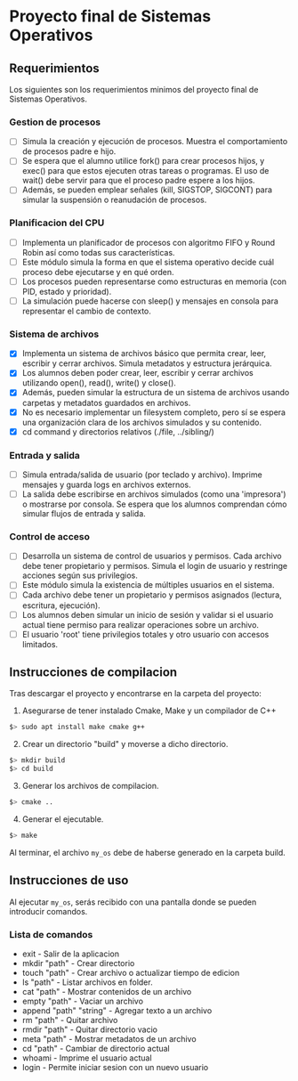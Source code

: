 # Proyecto final de Sistemas Operativos

## Requerimientos
Los siguientes son los requerimientos minimos del proyecto final de Sistemas Operativos.

### Gestion de procesos
- [ ] Simula la creación y ejecución de procesos. Muestra el comportamiento de procesos padre e hijo. 
- [ ] Se espera que el alumno utilice fork() para crear procesos hijos, y exec() para que estos ejecuten otras tareas o programas. El uso de wait() debe servir para que el proceso padre espere a los hijos. 
- [ ] Además, se pueden emplear señales (kill, SIGSTOP, SIGCONT) para simular la suspensión o reanudación de procesos.

### Planificacion del CPU
- [ ] Implementa un planificador de procesos con algoritmo FIFO y Round Robin así como todas sus características.
- [ ] Este módulo simula la forma en que el sistema operativo decide cuál proceso debe ejecutarse y en qué orden.
- [ ] Los procesos pueden representarse como estructuras en memoria (con PID, estado y prioridad).
- [ ] La simulación puede hacerse con sleep() y mensajes en consola para representar el cambio de contexto.

### Sistema de archivos
- [x] Implementa un sistema de archivos básico que permita crear, leer, escribir y cerrar archivos. Simula metadatos y estructura jerárquica.
- [x] Los alumnos deben poder crear, leer, escribir y cerrar archivos utilizando open(), read(), write() y close().
- [x] Además, pueden simular la estructura de un sistema de archivos usando carpetas y metadatos guardados en archivos.
- [x] No es necesario implementar un filesystem completo, pero sí se espera una organización clara de los archivos simulados y su contenido.
- [x] cd command y directorios relativos (./file, ../sibling/)

### Entrada y salida
- [ ] Simula entrada/salida de usuario (por teclado y archivo). Imprime mensajes y guarda logs en archivos externos.
- [ ] La salida debe escribirse en archivos simulados (como una 'impresora') o mostrarse por consola. Se espera que los alumnos comprendan cómo simular flujos de entrada y salida.

### Control de acceso
- [ ] Desarrolla un sistema de control de usuarios y permisos. Cada archivo debe tener propietario y permisos. Simula el login de usuario y restringe acciones según sus privilegios.
- [ ] Este módulo simula la existencia de múltiples usuarios en el sistema.
- [ ] Cada archivo debe tener un propietario y permisos asignados (lectura, escritura, ejecución).
- [ ] Los alumnos deben simular un inicio de sesión y validar si el usuario actual tiene permiso para realizar operaciones sobre un archivo.
- [ ] El usuario 'root' tiene privilegios totales y otro usuario con accesos limitados.

## Instrucciones de compilacion
Tras descargar el proyecto y encontrarse en la carpeta del proyecto:

1. Asegurarse de tener instalado Cmake, Make y un compilador de C++
```bash
$> sudo apt install make cmake g++
```

2. Crear un directorio "build" y moverse a dicho directorio.
```bash
$> mkdir build
$> cd build
```

3. Generar los archivos de compilacion.
```bash
$> cmake ..
```

4. Generar el ejecutable.
```bash
$> make 
```

Al terminar, el archivo `my_os` debe de haberse generado en la carpeta build.

## Instrucciones de uso
Al ejecutar `my_os`, serás recibido con una pantalla donde se pueden introducir comandos.

### Lista de comandos

- exit                      - Salir de la aplicacion
- mkdir "path"              - Crear directorio
- touch "path"              - Crear archivo o actualizar tiempo de edicion
- ls "path"                 - Listar archivos en folder.
- cat "path"                - Mostrar contenidos de un archivo
- empty "path"              - Vaciar un archivo
- append "path" "string"    - Agregar texto a un archivo
- rm "path"                 - Quitar archivo
- rmdir "path"              - Quitar directorio vacio
- meta "path"               - Mostrar metadatos de un archivo
- cd "path"                 - Cambiar de directorio actual
- whoami                    - Imprime el usuario actual
- login                     - Permite iniciar sesion con un nuevo usuario
